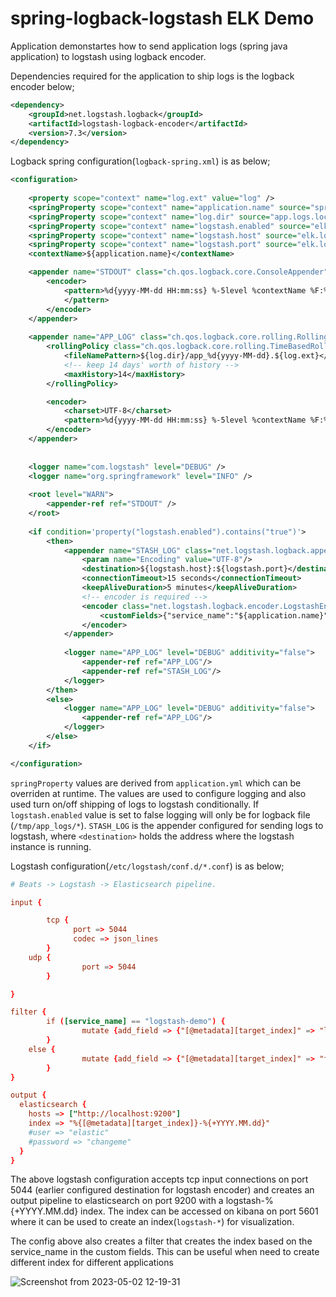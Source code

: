 # spring-logback-logstash ELK Demo

Application demonstartes how to send application logs (spring java application) to logstash using logback encoder.

Dependencies required for the application to ship logs is the logback encoder below;

```xml
<dependency>
    <groupId>net.logstash.logback</groupId>
    <artifactId>logstash-logback-encoder</artifactId>
    <version>7.3</version>
</dependency>
```

Logback spring configuration(`logback-spring.xml`) is as below;

```xml
<configuration>
    
    <property scope="context" name="log.ext" value="log" />
    <springProperty scope="context" name="application.name" source="spring.application.name"/>
    <springProperty scope="context" name="log.dir" source="app.logs.location"/>
    <springProperty scope="context" name="logstash.enabled" source="elk.enabled"/>
    <springProperty scope="context" name="logstash.host" source="elk.logstash.server"/>
    <springProperty scope="context" name="logstash.port" source="elk.logstash.port"/>
    <contextName>${application.name}</contextName>

    <appender name="STDOUT" class="ch.qos.logback.core.ConsoleAppender">
        <encoder>
            <pattern>%d{yyyy-MM-dd HH:mm:ss} %-5level %contextName %F:%L - %msg%n
            </pattern>
        </encoder>
    </appender>
    
    <appender name="APP_LOG" class="ch.qos.logback.core.rolling.RollingFileAppender">
        <rollingPolicy class="ch.qos.logback.core.rolling.TimeBasedRollingPolicy">
            <fileNamePattern>${log.dir}/app_%d{yyyy-MM-dd}.${log.ext}</fileNamePattern>
            <!-- keep 14 days' worth of history -->
            <maxHistory>14</maxHistory>
        </rollingPolicy>

        <encoder>
            <charset>UTF-8</charset>
            <pattern>%d{yyyy-MM-dd HH:mm:ss} %-5level %contextName %F:%L - %msg%n</pattern>
        </encoder>
    </appender>
    
    
    <logger name="com.logstash" level="DEBUG" />
    <logger name="org.springframework" level="INFO" />
    
    <root level="WARN">
        <appender-ref ref="STDOUT" />
    </root>
    
    <if condition='property("logstash.enabled").contains("true")'>
        <then>            
            <appender name="STASH_LOG" class="net.logstash.logback.appender.LogstashTcpSocketAppender">
                <param name="Encoding" value="UTF-8"/>
                <destination>${logstash.host}:${logstash.port}</destination>
                <connectionTimeout>15 seconds</connectionTimeout>
                <keepAliveDuration>5 minutes</keepAliveDuration>
                <!-- encoder is required -->
                <encoder class="net.logstash.logback.encoder.LogstashEncoder">
                    <customFields>{"service_name":"${application.name}", "tags":"SMS"}</customFields>
                </encoder>
            </appender>
            
            <logger name="APP_LOG" level="DEBUG" additivity="false">
                <appender-ref ref="APP_LOG"/>
                <appender-ref ref="STASH_LOG"/>
            </logger> 
        </then>
        <else>
            <logger name="APP_LOG" level="DEBUG" additivity="false">
                <appender-ref ref="APP_LOG"/>
            </logger> 
        </else> 
    </if>                      

</configuration>
```
`springProperty` values are derived from `application.yml` which can be overriden at runtime. The values are used to configure logging and also used turn on/off shipping of logs to logstash conditionally. If `logstash.enabled` value is set to false logging will only be for logback file (`/tmp/app_logs/*`). `STASH_LOG` is the appender configured for sending logs to logstash, where `<destination>` holds the address where the logstash instance is running.


Logstash configuration(`/etc/logstash/conf.d/*.conf`) is as below;

```conf
# Beats -> Logstash -> Elasticsearch pipeline.

input {

       	tcp {
              port => 5044
              codec => json_lines
        }
	udp {
             	port => 5044
        }

}

filter {
        if ([service_name] == "logstash-demo") {
                mutate {add_field => {"[@metadata][target_index]" => "logstash"}}
        }
	else {
              	mutate {add_field => {"[@metadata][target_index]" => "filebeat"}}
        }
}

output {
  elasticsearch {
    hosts => ["http://localhost:9200"]
    index => "%{[@metadata][target_index]}-%{+YYYY.MM.dd}"
    #user => "elastic"
    #password => "changeme"
  }
}
```

The above logstash configuration accepts tcp input connections on port 5044 (earlier configured destination for logstash encoder) and creates an output pipeline to elasticsearch on port 9200 with a logstash-%{+YYYY.MM.dd} index. The index can be accessed on kibana on port 5601 where it can be used to create an index(`logstash-*`) for visualization.

The config above also creates a filter that creates the index based on the service_name in the custom fields. This can be useful when need to create different index for different applications

![Screenshot from 2023-05-02 12-19-31](https://user-images.githubusercontent.com/6048594/235629579-390d958b-6911-47a9-ab21-dbfa11f39b00.png)


